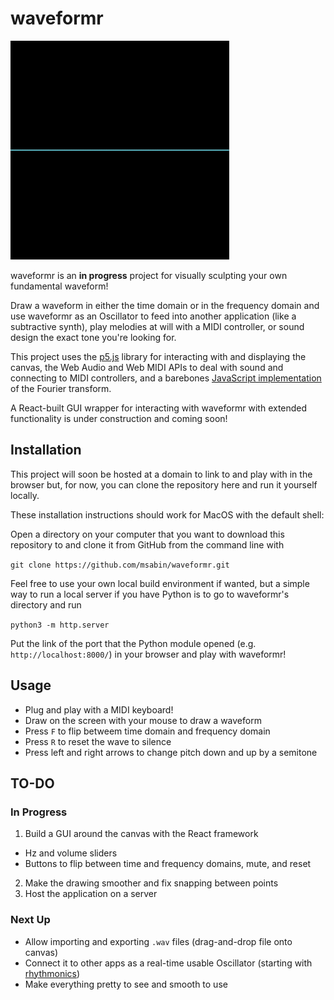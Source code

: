 # waveformr

<img src="/screencaps/drawing-demo1.gif" width="350">

waveformr is an **in progress** project for visually sculpting your own fundamental waveform!  

Draw a waveform in either the time domain or in the frequency domain and use waveformr as an Oscillator to feed into another application (like a subtractive synth), play melodies at will with a MIDI controller, or sound design the exact tone you're looking for.

This project uses the [p5.js](https://p5js.org/) library for interacting with and displaying the canvas, the Web Audio and Web MIDI APIs to deal with sound and connecting to MIDI controllers, and a barebones [JavaScript implementation](https://www.nayuki.io/page/free-small-fft-in-multiple-languages) of the Fourier transform.

A React-built GUI wrapper for interacting with waveformr with extended functionality is under construction and coming soon!



<!-- <img src="/screencaps/drawing-demo2.gif" width="350"> -->




## Installation
This project will soon be hosted at a domain to link to and play with in the browser but, for now, you can clone the repository here and run it yourself locally.

These installation instructions should work for MacOS with the default shell:

Open a directory on your computer that you want to download this repository to and clone it from GitHub from the command line with

`git clone https://github.com/msabin/waveformr.git`

Feel free to use your own local build environment if wanted, but a simple way to run a local server if you have Python is to go to waveformr's directory and run

`python3 -m http.server`

Put the link of the port that the Python module opened (e.g. `http://localhost:8000/`) in your browser and play with waveformr!


## Usage

- Plug and play with a MIDI keyboard!
- Draw on the screen with your mouse to draw a waveform
- Press `F` to flip betweem time domain and frequency domain
- Press `R` to reset the wave to silence
- Press left and right arrows to change pitch down and up by a semitone

## TO-DO

### In Progress

1. Build a GUI around the canvas with the React framework
  - Hz and volume sliders
  - Buttons to flip between time and frequency domains, mute, and reset
2. Make the drawing smoother and fix snapping between points
3. Host the application on a server

### Next Up
- Allow importing and exporting `.wav` files (drag-and-drop file onto canvas)
- Connect it to other apps as a real-time usable Oscillator (starting with [rhythmonics](https://github.com/msabin/rhythmonics))
- Make everything pretty to see and smooth to use